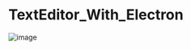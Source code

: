# TextEditor_With_Electron








![image](https://user-images.githubusercontent.com/74311184/121772994-55c99180-cb8e-11eb-8f61-d9e492cb7e6d.png)
